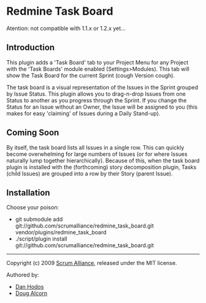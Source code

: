 # Redmine Task Board

Atention: not compatible with 1.1.x or 1.2.x yet...

## Introduction

This plugin adds a 'Task Board' tab to your Project Menu for any Project with the 'Task Boards' module enabled (Settings>Modules). This tab will show the Task Board for the current Sprint (cough Version cough). 

The task board is a visual representation of the Issues in the Sprint grouped by Issue Status. This plugin allows you to drag-n-drop Issues from one Status to another as you progress through the Sprint. If you change the Status for an Issue without an Owner, the Issue will be assigned to you (this makes for easy 'claiming' of Issues during a Daily Stand-up).

## Coming Soon

By itself, the task board lists all Issues in a single row. This can quickly become overwhelming for large numbers of Issues (or for where Issues naturally lump together hierarchically). Because of this, when the task board plugin is installed with the (forthcoming) story decomposition plugin, Tasks (child Issues) are grouped into a row by their Story (parent Issue).

## Installation

Choose your poison:

 * git submodule add git://github.com/scrumalliance/redmine_task_board.git  vendor/plugins/redmine_task_board
 * ./script/plugin install git://github.com/scrumalliance/redmine_task_board.git

-----

Copyright (c) 2009 [Scrum Alliance](www.scrumalliance.org), released under the MIT license. 

Authored by:

* [Dan Hodos](mailto:danhodos[at]gmail[dot]com)
* [Doug Alcorn](mailto:dougalcorn[at]gmail[dot]com)
